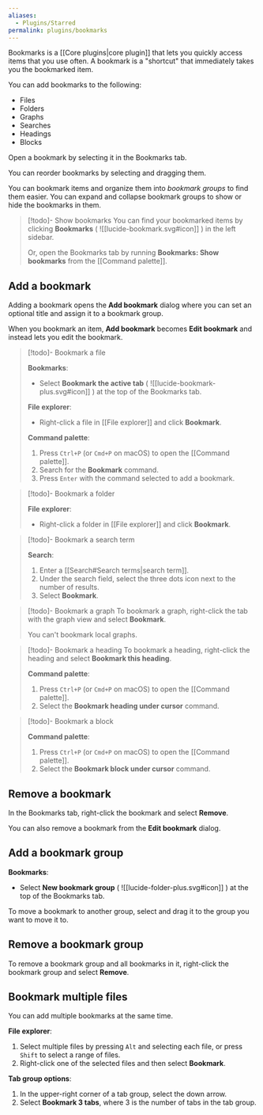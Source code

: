 ```yaml
---
aliases:
  - Plugins/Starred
permalink: plugins/bookmarks
---
```

Bookmarks is a [[Core plugins|core plugin]] that lets you quickly access items that you use often. A bookmark is a "shortcut" that immediately takes you the bookmarked item.

You can add bookmarks to the following:

- Files
- Folders
- Graphs
- Searches
- Headings
- Blocks

Open a bookmark by selecting it in the Bookmarks tab.

You can reorder bookmarks by selecting and dragging them.

You can bookmark items and organize them into _bookmark groups_ to find them easier. You can expand and collapse bookmark groups to show or hide the bookmarks in them.

> [!todo]- Show bookmarks
> You can find your bookmarked items by clicking **Bookmarks** ( ![[lucide-bookmark.svg#icon]] ) in the left sidebar.
>
> Or, open the Bookmarks tab by running **Bookmarks: Show bookmarks** from the [[Command palette]].

## Add a bookmark

Adding a bookmark opens the **Add bookmark** dialog where you can set an optional title and assign it to a bookmark group.

When you bookmark an item, **Add bookmark** becomes **Edit bookmark** and instead lets you edit the bookmark.

> [!todo]- Bookmark a file
>
> **Bookmarks**:
>
> - Select **Bookmark the active tab** ( ![[lucide-bookmark-plus.svg#icon]] ) at the top of the Bookmarks tab.
>
> **File explorer**:
>
> - Right-click a file in [[File explorer]] and click **Bookmark**.
>
> **Command palette**:
>
> 1. Press `Ctrl+P` (or `Cmd+P` on macOS) to open the [[Command palette]].
> 2. Search for the **Bookmark** command.
> 3. Press `Enter` with the command selected to add a bookmark.

> [!todo]- Bookmark a folder
>
> **File explorer**:
>
> - Right-click a folder in [[File explorer]] and click **Bookmark**.

> [!todo]- Bookmark a search term
>
> **Search**:
>
> 1. Enter a [[Search#Search terms|search term]].
> 2. Under the search field, select the three dots icon next to the number of results.
> 3. Select **Bookmark**.

> [!todo]- Bookmark a graph
> To bookmark a graph, right-click the tab with the graph view and select **Bookmark**.
>
> You can't bookmark local graphs.

> [!todo]- Bookmark a heading
> To bookmark a heading, right-click the heading and select **Bookmark this heading**.
>
> **Command palette**:
>
> 1. Press `Ctrl+P` (or `Cmd+P` on macOS) to open the [[Command palette]].
> 2. Select the **Bookmark heading under cursor** command.

> [!todo]- Bookmark a block
>
> **Command palette**:
>
> 1. Press `Ctrl+P` (or `Cmd+P` on macOS) to open the [[Command palette]].
> 2. Select the **Bookmark block under cursor** command.

## Remove a bookmark

In the Bookmarks tab, right-click the bookmark and select **Remove**.

You can also remove a bookmark from the **Edit bookmark** dialog.

## Add a bookmark group

**Bookmarks**:

- Select **New bookmark group** ( ![[lucide-folder-plus.svg#icon]] ) at the top of the Bookmarks tab.

To move a bookmark to another group, select and drag it to the group you want to move it to.

## Remove a bookmark group

To remove a bookmark group and all bookmarks in it, right-click the bookmark group and select **Remove**.

## Bookmark multiple files

You can add multiple bookmarks at the same time.

**File explorer**:

1. Select multiple files by pressing `Alt` and selecting each file, or press `Shift` to select a range of files.
2. Right-click one of the selected files and then select **Bookmark**.

**Tab group options**:

1. In the upper-right corner of a tab group, select the down arrow.
2. Select **Bookmark 3 tabs**, where 3 is the number of tabs in the tab group.
